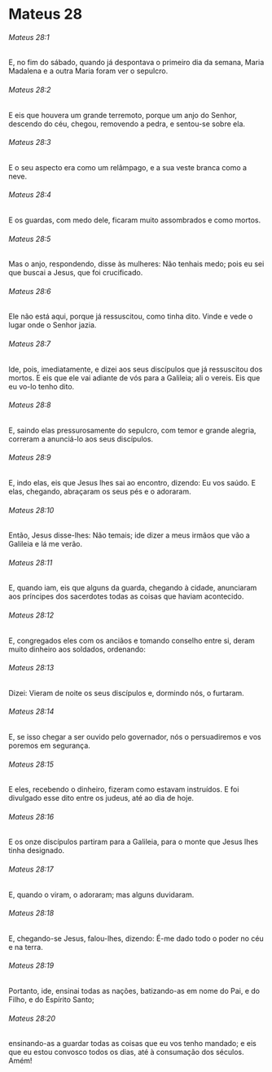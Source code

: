 # Mateus 28

###### Mateus 28:1

E, no fim do sábado, quando já despontava o primeiro dia da semana, Maria Madalena e a outra Maria foram ver o sepulcro.

###### Mateus 28:2

E eis que houvera um grande terremoto, porque um anjo do Senhor, descendo do céu, chegou, removendo a pedra, e sentou-se sobre ela.

###### Mateus 28:3

E o seu aspecto era como um relâmpago, e a sua veste branca como a neve.

###### Mateus 28:4

E os guardas, com medo dele, ficaram muito assombrados e como mortos.

###### Mateus 28:5

Mas o anjo, respondendo, disse às mulheres: Não tenhais medo; pois eu sei que buscai a Jesus, que foi crucificado.

###### Mateus 28:6

Ele não está aqui, porque já ressuscitou, como tinha dito. Vinde e vede o lugar onde o Senhor jazia.

###### Mateus 28:7

Ide, pois, imediatamente, e dizei aos seus discípulos que já ressuscitou dos mortos. E eis que ele vai adiante de vós para a Galileia; ali o vereis. Eis que eu vo-lo tenho dito.

###### Mateus 28:8

E, saindo elas pressurosamente do sepulcro, com temor e grande alegria, correram a anunciá-lo aos seus discípulos.

###### Mateus 28:9

E, indo elas, eis que Jesus lhes sai ao encontro, dizendo: Eu vos saúdo. E elas, chegando, abraçaram os seus pés e o adoraram.

###### Mateus 28:10

Então, Jesus disse-lhes: Não temais; ide dizer a meus irmãos que vão a Galileia e lá me verão.

###### Mateus 28:11

E, quando iam, eis que alguns da guarda, chegando à cidade, anunciaram aos príncipes dos sacerdotes todas as coisas que haviam acontecido.

###### Mateus 28:12

E, congregados eles com os anciãos e tomando conselho entre si, deram muito dinheiro aos soldados, ordenando:

###### Mateus 28:13

Dizei: Vieram de noite os seus discípulos e, dormindo nós, o furtaram.

###### Mateus 28:14

E, se isso chegar a ser ouvido pelo governador, nós o persuadiremos e vos poremos em segurança.

###### Mateus 28:15

E eles, recebendo o dinheiro, fizeram como estavam instruídos. E foi divulgado esse dito entre os judeus, até ao dia de hoje.

###### Mateus 28:16

E os onze discípulos partiram para a Galileia, para o monte que Jesus lhes tinha designado.

###### Mateus 28:17

E, quando o viram, o adoraram; mas alguns duvidaram.

###### Mateus 28:18

E, chegando-se Jesus, falou-lhes, dizendo: É-me dado todo o poder no céu e na terra.

###### Mateus 28:19

Portanto, ide, ensinai todas as nações, batizando-as em nome do Pai, e do Filho, e do Espírito Santo;

###### Mateus 28:20

ensinando-as a guardar todas as coisas que eu vos tenho mandado; e eis que eu estou convosco todos os dias, até à consumação dos séculos. Amém!

